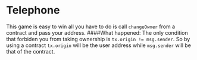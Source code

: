 # Telephone
This game is easy to win all you have to do is call `changeOwner` from a contract and pass your address.
####What happened:
The only condition that forbiden you from taking ownership is `tx.origin != msg.sender`.
So by using a contract `tx.origin` will be the user address while `msg.sender` will be that of the contract. 
